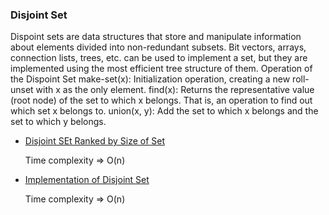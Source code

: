 ### Disjoint Set

Dispoint sets are data structures that store and manipulate information about elements divided into non-redundant subsets.
Bit vectors, arrays, connection lists, trees, etc. can be used to implement a set, but they are implemented using the most efficient tree structure of them.
Operation of the Dispoint Set
make-set(x): Initialization operation, creating a new roll-unset with x as the only element.
find(x): Returns the representative value (root node) of the set to which x belongs. That is, an operation to find out which set x belongs to.
union(x, y): Add the set to which x belongs and the set to which y belongs.

- [Disjoint SEt Ranked by Size of Set](Disjoint_set_ranked_by_size_of_set.cpp)

    Time complexity => O(n)

- [Implementation of Disjoint Set](Implementation%20of%20disjoint%20set.cpp)

    Time complexity => O(n)